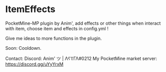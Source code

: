 # ItemEffects
PocketMine-MP plugin by Anim', add effects or other things when interact with item, choose item and effects in config.yml !

Give me ideas to more functions in the plugin.

Soon: Cooldown.

Contact:
Discord: Anim' ツ | ΛⲊⲦΓΛ#0212
My PocketMine market server: https://discord.gg/uYyYrxM
